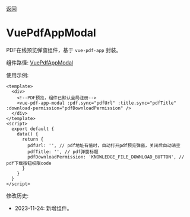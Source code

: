 [返回](../)

# VuePdfAppModal

PDF在线预览弹窗组件，基于 `vue-pdf-app` 封装。

组件路径: [VuePdfAppModal](https://github.com/yoko-murasame/ant-design-vue-jeecg/blob/yoko/src/components/yoko/VuePdfAppModal.vue)

使用示例:

```vue
<template>
  <div>
    <!--PDF预览，组件已默认全局注册-->
    <vue-pdf-app-modal :pdf.sync="pdfUrl" :title.sync="pdfTitle" :download-permission="pdfDownloadPermission" />
  </div>
</template>
<script>
  export default {
    data() {
      return {
        pdfUrl: '', // pdf地址有值时，自动打开pdf预览弹窗，关闭后自动清空
        pdfTitle: '', // pdf弹窗标题
        pdfDownloadPermission: 'KNOWLEDGE_FILE_DOWNLOAD_BUTTON', // pdf下载按钮权限code
      }
    }
  }
</script>
```

修改历史:
* 2023-11-24: 新增组件。
